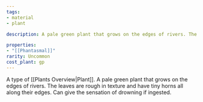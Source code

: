 ```yaml
---
tags:
- material
- plant

description: A pale green plant that grows on the edges of rivers. The leaves are rough in texture and have tiny horns all along their edges. Can give the sensation of drowning if ingested.

properties:
- "[[Phantasmal]]"
rarity: Uncommon
cost_plant: gp
---
```

A type of [[Plants Overview|Plant]]. A pale green plant that grows on the edges of rivers. The leaves are rough in texture and have tiny horns all along their edges. Can give the sensation of drowning if ingested.